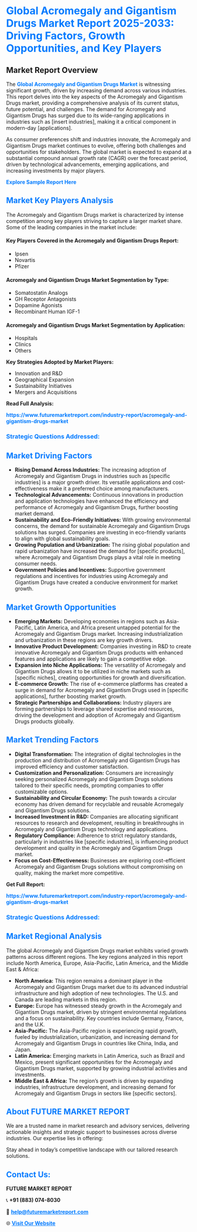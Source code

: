 <h1 style="color: #007BFF;">Global Acromegaly and Gigantism Drugs Market Report 2025-2033: Driving Factors, Growth Opportunities, and Key Players</h1>

<section id="overview">
<h2>Market Report Overview</h2>
<p>The <a href="https://www.futuremarketreport.com/industry-report/acromegaly-and-gigantism-drugs-market" style="color: #007BFF; text-decoration: none;"><strong>Global Acromegaly and Gigantism Drugs Market</strong></a> is witnessing significant growth, driven by increasing demand across various industries. This report delves into the key aspects of the Acromegaly and Gigantism Drugs market, providing a comprehensive analysis of its current status, future potential, and challenges. The demand for Acromegaly and Gigantism Drugs has surged due to its wide-ranging applications in industries such as [insert industries], making it a critical component in modern-day [applications].</p>
<p>As consumer preferences shift and industries innovate, the Acromegaly and Gigantism Drugs market continues to evolve, offering both challenges and opportunities for stakeholders. The global market is expected to expand at a substantial compound annual growth rate (CAGR) over the forecast period, driven by technological advancements, emerging applications, and increasing investments by major players.</p>
</section>

<section id="overview">
<p><a href="https://www.futuremarketreport.com/request-sample/reportId=82869" style="color: #007BFF; text-decoration: none;"><strong>Explore Sample Report Here</strong></a></p>
</section>

<section id="key-players">
<h2 style="color: #007BFF;">Market Key Players Analysis</h2>
<p>The Acromegaly and Gigantism Drugs market is characterized by intense competition among key players striving to capture a larger market share. Some of the leading companies in the market include:</p>
<h4>Key Players Covered in the Acromegaly and Gigantism Drugs Report:</h4>
<ul><li>Ipsen</li><li>Novartis</li><li>Pfizer</li></ul>
<h4>Acromegaly and Gigantism Drugs Market Segmentation by Type:</h4>
<ul><li>Somatostatin Analogs</li><li>GH Receptor Antagonists</li><li>Dopamine Agonists</li><li>Recombinant Human IGF-1</li></ul>

<h4>Acromegaly and Gigantism Drugs Market Segmentation by Application:</h4>
<ul><li>Hospitals</li><li>Clinics</li><li>Others</li></ul>
<p><strong>Key Strategies Adopted by Market Players:</strong></p>
<ul>
<li>Innovation and R&D</li>
<li>Geographical Expansion</li>
<li>Sustainability Initiatives</li>
<li>Mergers and Acquisitions</li>
</ul>
</section>

<section>
<p><strong>Read Full Analysis: </strong></p><a href="https://www.futuremarketreport.com/industry-report/acromegaly-and-gigantism-drugs-market" style="color: #007BFF; text-decoration: none;"><strong>https://www.futuremarketreport.com/industry-report/acromegaly-and-gigantism-drugs-market</strong></a>
<h3 style="color: #007BFF;">Strategic Questions Addressed:</h3>
</section>

<section id="driving-factors">
<h2 style="color: #007BFF;">Market Driving Factors</h2>
<ul>
<li><strong>Rising Demand Across Industries:</strong> The increasing adoption of Acromegaly and Gigantism Drugs in industries such as [specific industries] is a major growth driver. Its versatile applications and cost-effectiveness make it a preferred choice among manufacturers.</li>
<li><strong>Technological Advancements:</strong> Continuous innovations in production and application technologies have enhanced the efficiency and performance of Acromegaly and Gigantism Drugs, further boosting market demand.</li>
<li><strong>Sustainability and Eco-Friendly Initiatives:</strong> With growing environmental concerns, the demand for sustainable Acromegaly and Gigantism Drugs solutions has surged. Companies are investing in eco-friendly variants to align with global sustainability goals.</li>
<li><strong>Growing Population and Urbanization:</strong> The rising global population and rapid urbanization have increased the demand for [specific products], where Acromegaly and Gigantism Drugs plays a vital role in meeting consumer needs.</li>
<li><strong>Government Policies and Incentives:</strong> Supportive government regulations and incentives for industries using Acromegaly and Gigantism Drugs have created a conducive environment for market growth.</li>
</ul>
</section>

<section id="growth-opportunities">
<h2 style="color: #007BFF;">Market Growth Opportunities</h2>
<ul>
<li><strong>Emerging Markets:</strong> Developing economies in regions such as Asia-Pacific, Latin America, and Africa present untapped potential for the Acromegaly and Gigantism Drugs market. Increasing industrialization and urbanization in these regions are key growth drivers.</li>
<li><strong>Innovative Product Development:</strong> Companies investing in R&D to create innovative Acromegaly and Gigantism Drugs products with enhanced features and applications are likely to gain a competitive edge.</li>
<li><strong>Expansion into Niche Applications:</strong> The versatility of Acromegaly and Gigantism Drugs allows it to be utilized in niche markets such as [specific niches], creating opportunities for growth and diversification.</li>
<li><strong>E-commerce Growth:</strong> The rise of e-commerce platforms has created a surge in demand for Acromegaly and Gigantism Drugs used in [specific applications], further boosting market growth.</li>
<li><strong>Strategic Partnerships and Collaborations:</strong> Industry players are forming partnerships to leverage shared expertise and resources, driving the development and adoption of Acromegaly and Gigantism Drugs products globally.</li>
</ul>
</section>

<section id="trending-factors">
<h2 style="color: #007BFF;">Market Trending Factors</h2>
<ul>
<li><strong>Digital Transformation:</strong> The integration of digital technologies in the production and distribution of Acromegaly and Gigantism Drugs has improved efficiency and customer satisfaction.</li>
<li><strong>Customization and Personalization:</strong> Consumers are increasingly seeking personalized Acromegaly and Gigantism Drugs solutions tailored to their specific needs, prompting companies to offer customizable options.</li>
<li><strong>Sustainability and Circular Economy:</strong> The push towards a circular economy has driven demand for recyclable and reusable Acromegaly and Gigantism Drugs solutions.</li>
<li><strong>Increased Investment in R&D:</strong> Companies are allocating significant resources to research and development, resulting in breakthroughs in Acromegaly and Gigantism Drugs technology and applications.</li>
<li><strong>Regulatory Compliance:</strong> Adherence to strict regulatory standards, particularly in industries like [specific industries], is influencing product development and quality in the Acromegaly and Gigantism Drugs market.</li>
<li><strong>Focus on Cost-Effectiveness:</strong> Businesses are exploring cost-efficient Acromegaly and Gigantism Drugs solutions without compromising on quality, making the market more competitive.</li>
</ul>
</section>

<section>
<p><strong>Get Full Report: </strong></p><a href="https://www.futuremarketreport.com/industry-report/acromegaly-and-gigantism-drugs-market" style="color: #007BFF; text-decoration: none;"><strong>https://www.futuremarketreport.com/industry-report/acromegaly-and-gigantism-drugs-market</strong></a>
<h3 style="color: #007BFF;">Strategic Questions Addressed:</h3>
</section>


<section id="regional-analysis">
<h2 style="color: #007BFF;">Market Regional Analysis</h2>
<p>The global Acromegaly and Gigantism Drugs market exhibits varied growth patterns across different regions. The key regions analyzed in this report include North America, Europe, Asia-Pacific, Latin America, and the Middle East & Africa:</p>
<ul>
<li><strong>North America:</strong> This region remains a dominant player in the Acromegaly and Gigantism Drugs market due to its advanced industrial infrastructure and high adoption of new technologies. The U.S. and Canada are leading markets in this region.</li>
<li><strong>Europe:</strong> Europe has witnessed steady growth in the Acromegaly and Gigantism Drugs market, driven by stringent environmental regulations and a focus on sustainability. Key countries include Germany, France, and the U.K.</li>
<li><strong>Asia-Pacific:</strong> The Asia-Pacific region is experiencing rapid growth, fueled by industrialization, urbanization, and increasing demand for Acromegaly and Gigantism Drugs in countries like China, India, and Japan.</li>
<li><strong>Latin America:</strong> Emerging markets in Latin America, such as Brazil and Mexico, present significant opportunities for the Acromegaly and Gigantism Drugs market, supported by growing industrial activities and investments.</li>
<li><strong>Middle East & Africa:</strong> The region’s growth is driven by expanding industries, infrastructure development, and increasing demand for Acromegaly and Gigantism Drugs in sectors like [specific sectors].</li>
</ul>
</section>

<footer>
<h2 style="color: #007BFF;">About FUTURE MARKET REPORT</h2>
<p>We are a trusted name in market research and advisory services, delivering actionable insights and strategic support to businesses across diverse industries. Our expertise lies in offering:</p>

<p>Stay ahead in today’s competitive landscape with our tailored research solutions.</p>

<h2 style="color: #007BFF;">Contact Us:</h2>
<p><strong>FUTURE MARKET REPORT</strong></p>
<p>📞 <strong>+91 (883) 074-8030</strong></p>
<p>📧 <strong><a href="mailto:help@futuremarketreport.com" style="color: #007BFF;">help@futuremarketreport.com</a></strong></p>
<p>🌐 <strong><a href="https://www.futuremarketreport.com/" style="color: #007BFF;">Visit Our Website</a></strong></p>
</footer>